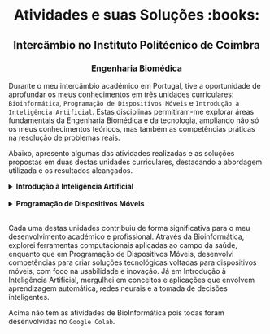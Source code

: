 <h1 align="center">Atividades e suas Soluções :books:</h1>

<h2 align="center"> Intercâmbio no Instituto Politécnico de Coimbra</h2>

<h3 align="center">Engenharia Biomédica</h3>

Durante o meu intercâmbio académico em Portugal, tive a oportunidade de aprofundar os meus conhecimentos em três unidades curriculares: `Bioinformática`, `Programação de Dispositivos Móveis` e `Introdução à Inteligência Artificial`. Estas disciplinas permitiram-me explorar áreas fundamentais da Engenharia Biomédica e da tecnologia, ampliando não só os meus conhecimentos teóricos, mas também as competências práticas na resolução de problemas reais.

Abaixo, apresento algumas das atividades realizadas e as soluções propostas em duas destas unidades curriculares, destacando a abordagem utilizada e os resultados alcançados.

<!-- Introdução à Inteligência Artificial -->
<details>
  <summary><strong>Introdução à Inteligência Artificial</strong></summary>
  <br />
  <div align="left">
    <table border=1>
      <tr>
        <th align="center" colspan="3">Atividades</th>
      </tr>
      <tr>
        <th align="center">Desafios</th>
        <th align="center">Solução</th>
        <th align="center">Status</th>
      </tr>
      <tr>
        <td align="center">Ficha 6</td>
        <td align="center"><a href="https://github.com/YuriRafaell/ISEC/tree/main/IIA/IIA_Ficha6">Código</a></td>
        <td align="center">✔️</td>
      </tr>
      <tr>
        <td align="center">Ficha 7</td>
        <td align="center"><a href="https://github.com/YuriRafaell/ISEC/tree/main/IIA/Ficha_7">Código</a></td>
        <td align="center">✔️</td>
      </tr>
      <tr>
        <td align="center">TP2</td>
        <td align="center"><a href="https://github.com/YuriRafaell/ISEC/tree/main/IIA/TP2">Código</a></td>
        <td align="center">✔️</td>
      </tr>
    </table>
  </div>
</details>

<br>

<!-- Programação de Dispositivos Móveis -->
<details>
  <summary><strong>Programação de Dispositivos Móveis</strong></summary>
  <br />
  <div align="left">
    <table border=1>
      <tr>
        <th align="center" colspan="3">Atividades</th>
      </tr>
      <tr>
        <th align="center">Desafios</th>
        <th align="center">Solução</th>
        <th align="center">Status</th>
      </tr>
      <tr>
        <td align="center">Aula 2</td>
        <td align="center"><a href="https://github.com/YuriRafaell/ISEC/tree/main/PDM/aula_02">Código</a></td>
        <td align="center">✔️</td>
      </tr>
      <tr>
        <td align="center">Aula 3</td>
        <td align="center"><a href="https://github.com/YuriRafaell/ISEC/tree/main/PDM/Testeaulaintro">Código</a></td>
        <td align="center">✔️</td>
      </tr>
      <tr>
        <td align="center">Aula 4</td>
        <td align="center"><a href="https://github.com/YuriRafaell/ISEC/tree/main/PDM/Aula04P">Código</a></td>
        <td align="center">✔️</td>
      </tr>
      <tr>
        <td align="center">Aula 11</td>
        <td align="center"><a href="https://github.com/YuriRafaell/ISEC/tree/main/PDM/aula11">Código</a></td>
        <td align="center">✔️</td>
      </tr>
      <tr>
        <td align="center">Aula 11.1</td>
        <td align="center"><a href="https://github.com/YuriRafaell/ISEC/tree/main/PDM/teste_aula11">Código</a></td>
        <td align="center">✔️</td>
      </tr>
       <tr>
        <td align="center">Aula 12</td>
        <td align="center"><a href="https://github.com/YuriRafaell/ISEC/tree/main/PDM/aula12">Código</a></td>
        <td align="center">✔️</td>
      </tr>
    </table>
  </div>
</details>

<br>

Cada uma destas unidades contribuiu de forma significativa para o meu desenvolvimento académico e profissional. Através da Bioinformática, explorei ferramentas computacionais aplicadas ao campo da saúde, enquanto que em Programação de Dispositivos Móveis, desenvolvi competências para criar soluções tecnológicas voltadas para dispositivos móveis, com foco na usabilidade e inovação. Já em Introdução à Inteligência Artificial, mergulhei em conceitos e aplicações que envolvem aprendizagem automática, redes neurais e a tomada de decisões inteligentes.

Acima não tem as atividades de BioInformática pois todas foram desenvolvidas no `Google Colab`.